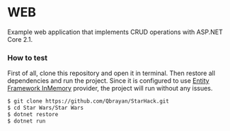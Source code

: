 #  WEB

Example web application that  implements CRUD operations with ASP.NET Core 2.1.


### How to test


First of all, clone this repository and open it in terminal. Then restore all dependencies and run the project. Since it is configured to use [Entity Framework InMemory](https://docs.microsoft.com/en-us/ef/core/providers/in-memory/) provider, the project will run without any issues.

```sh
$ git clone https://github.com/Qbrayan/StarHack.git
$ cd Star Wars/Star Wars
$ dotnet restore
$ dotnet run
```

